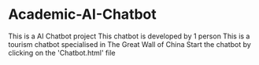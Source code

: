 # Academic-AI-Chatbot
This is a AI Chatbot project
This chatbot is developed by 1 person
This is a tourism chatbot specialised in The Great Wall of China
Start the chatbot by clicking on the 'Chatbot.html' file
